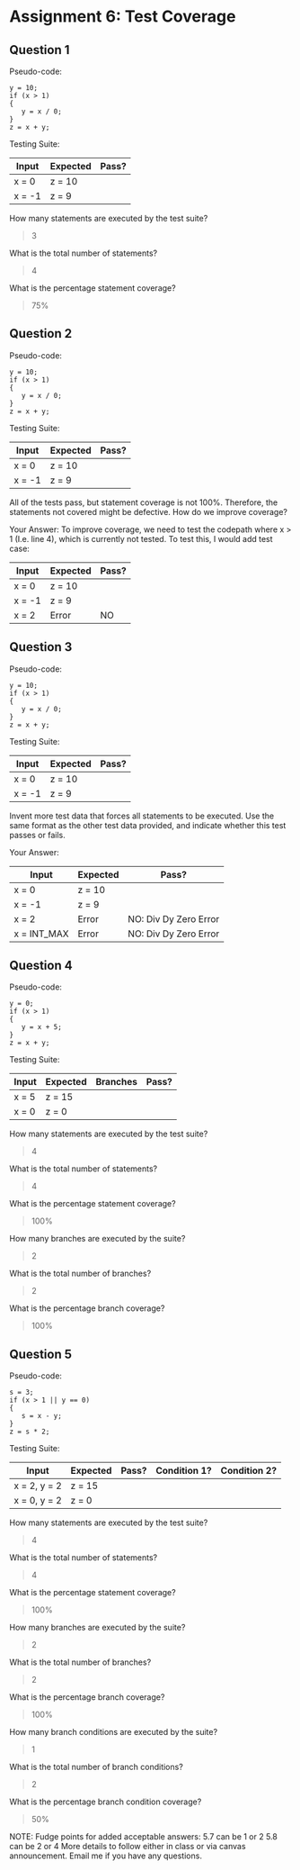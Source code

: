 # Assignment 6: Test Coverage

## Question 1
Pseudo-code:

```
y = 10;
if (x > 1)
{
   y = x / 0;
}
z = x + y;
```

Testing Suite:

| Input  | Expected | Pass? |
|--------|----------|-------|
| x = 0  | z = 10   |       |
| x = -1 | z = 9    |       |

How many statements are executed by the test suite? 

> 3

What is the total number of statements? 

> 4

What is the percentage statement coverage? 

> 75%

## Question 2

Pseudo-code:

```
y = 10;
if (x > 1)
{
   y = x / 0;
}
z = x + y;
```

Testing Suite:

| Input  | Expected | Pass? |
|--------|----------|-------|
| x = 0  | z = 10   |       |
| x = -1 | z = 9    |       |

All of the tests pass, but statement coverage is not 100%. Therefore, the statements not covered might be defective. How do we improve coverage?

Your Answer:
To improve coverage, we need to test the codepath where x > 1 (I.e. line 4), which is currently not tested. To test this, I would add test case: 

| Input  | Expected | Pass? |
|--------|----------|-------|
| x = 0  | z = 10   |       |
| x = -1 | z = 9    |       |
| x = 2  | Error    | NO    |
 
## Question 3

Pseudo-code:

```
y = 10;
if (x > 1)
{
   y = x / 0;
}
z = x + y;
```

Testing Suite:

| Input  | Expected | Pass? |
|--------|----------|-------|
| x = 0  | z = 10   |       |
| x = -1 | z = 9    |       |

Invent more test data that forces all statements to be executed. Use the same format as the other test data provided, and indicate whether this test passes or fails.

Your Answer:

| Input        | Expected | Pass?                  |
|--------------|----------|------------------------|
| x = 0        | z = 10   |                        |
| x = -1       | z = 9    |                        |
| x = 2        | Error    | NO: Div Dy Zero Error  |
| x = INT_MAX  | Error    | NO: Div Dy Zero Error  |

## Question 4


Pseudo-code:

```
y = 0;
if (x > 1)
{
   y = x + 5;
}
z = x + y;
```

Testing Suite:

| Input        | Expected | Branches  | Pass?      |
|--------------|----------|-----------|------------|
| x = 5        | z = 15   |           |            |
| x = 0        | z = 0    |           |            |

How many statements are executed by the test suite? 

> 4

What is the total number of statements? 

> 4

What is the percentage statement coverage? 

> 100%

How many branches are executed by the suite? 

> 2

What is the total number of branches? 

> 2

What is the percentage branch coverage? 

> 100%

## Question 5

Pseudo-code:

```
s = 3;
if (x > 1 || y == 0)
{
   s = x - y;
}
z = s * 2;
```

Testing Suite:

| Input        | Expected | Pass? | Condition 1? | Condition 2? |
|--------------|----------|-------|--------------|--------------|
| x = 2, y = 2 | z = 15   |       |              |              |
| x = 0, y = 2 | z = 0    |       |              |              |

How many statements are executed by the test suite? 

> 4

What is the total number of statements? 

> 4

What is the percentage statement coverage? 

> 100%

How many branches are executed by the suite? 

> 2

What is the total number of branches? 

> 2

What is the percentage branch coverage? 

> 100%

How many branch conditions are executed by the suite? 

> 1

What is the total number of branch conditions? 

> 2

What is the percentage branch condition coverage? 

> 50%

NOTE: Fudge points for added acceptable answers: 5.7 can be 1 or 2 5.8 can be 2 or 4 More details to follow either in class or via canvas announcement. Email me if you have any questions.